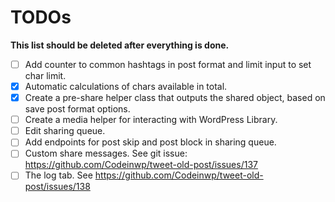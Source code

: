 # TODOs

**This list should be deleted after everything is done.**

- [ ] Add counter to common hashtags in post format and limit input to set char limit.
- [x] Automatic calculations of chars available in total.
- [x] Create a pre-share helper class that outputs the shared object, based on save post format options.
- [ ] Create a media helper for interacting with WordPress Library.
- [ ] Edit sharing queue.
- [ ] Add endpoints for post skip and post block in sharing queue.
- [ ] Custom share messages. See git issue: https://github.com/Codeinwp/tweet-old-post/issues/137
- [ ] The log tab. See https://github.com/Codeinwp/tweet-old-post/issues/138
